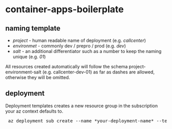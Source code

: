 # container-apps-boilerplate

## naming template

* *project* - human readable name of deployment (e.g. *callcenter*)
* *environmet* - commonly dev / prepro / prod (e.g. *dev*)
* *salt* - an additional differentiator such as a number to keep the naming unique (e.g. *01*)

All resources created automatically will follow the schema project-environment-salt (e.g. callcenter-dev-01) as far as dashes are allowed, otherwise they will be omitted.

## deployment

Deployment templates creates a new resource group in the subscription your az context defaults to.

<pre> az deployment sub create --name *your-deployment-name* --template-file 01_infra.bicep --parameters @global.parameters.json </pre>
